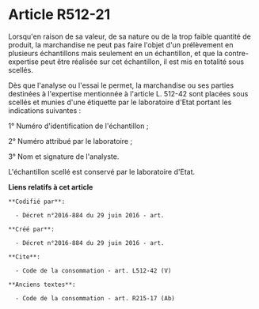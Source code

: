 # Article R512-21

Lorsqu'en raison de sa valeur, de sa nature ou de la trop faible quantité de produit, la marchandise ne peut pas faire
l'objet d'un prélèvement en plusieurs échantillons mais seulement en un échantillon, et que la contre-expertise peut être
réalisée sur cet échantillon, il est mis en totalité sous scellés. 

Dès que l'analyse ou l'essai le permet, la marchandise ou ses parties destinées à l'expertise mentionnée à l'article L.
512-42 sont placées sous scellés et munies d'une étiquette par le laboratoire d'Etat portant les indications suivantes : 

1° Numéro d'identification de l'échantillon ; 

2° Numéro attribué par le laboratoire ; 

3° Nom et signature de l'analyste. 

L'échantillon scellé est conservé par le laboratoire d'Etat.

**Liens relatifs à cet article**

	**Codifié par**:

	  - Décret n°2016-884 du 29 juin 2016 - art.

	**Créé par**:

	  - Décret n°2016-884 du 29 juin 2016 - art.

	**Cite**:

	  - Code de la consommation - art. L512-42 (V)

	**Anciens textes**:

	  - Code de la consommation - art. R215-17 (Ab)
